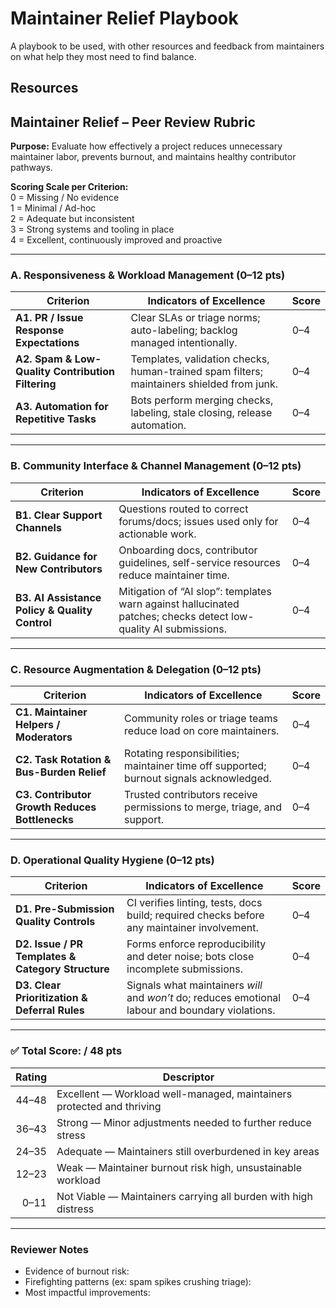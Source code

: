 # Maintainer Relief Playbook
A playbook to be used, with other resources and feedback from maintainers on what help they most need to find balance.

## Resources

## Maintainer Relief – Peer Review Rubric

**Purpose:** Evaluate how effectively a project reduces unnecessary maintainer labor, prevents burnout, and maintains healthy contributor pathways.

**Scoring Scale per Criterion:**  
0 = Missing / No evidence  
1 = Minimal / Ad-hoc  
2 = Adequate but inconsistent  
3 = Strong systems and tooling in place  
4 = Excellent, continuously improved and proactive

---

### A. Responsiveness & Workload Management (0–12 pts)

| Criterion | Indicators of Excellence | Score |
|---------|--------------------------|------|
| **A1. PR / Issue Response Expectations** | Clear SLAs or triage norms; auto-labeling; backlog managed intentionally. | 0–4 |
| **A2. Spam & Low-Quality Contribution Filtering** | Templates, validation checks, human-trained spam filters; maintainers shielded from junk. | 0–4 |
| **A3. Automation for Repetitive Tasks** | Bots perform merging checks, labeling, stale closing, release automation. | 0–4 |

---

### B. Community Interface & Channel Management (0–12 pts)

| Criterion | Indicators of Excellence | Score |
|---------|--------------------------|------|
| **B1. Clear Support Channels** | Questions routed to correct forums/docs; issues used only for actionable work. | 0–4 |
| **B2. Guidance for New Contributors** | Onboarding docs, contributor guidelines, self-service resources reduce maintainer time. | 0–4 |
| **B3. AI Assistance Policy & Quality Control** | Mitigation of “AI slop”: templates warn against hallucinated patches; checks detect low-quality AI submissions. | 0–4 |

---

### C. Resource Augmentation & Delegation (0–12 pts)

| Criterion | Indicators of Excellence | Score |
|---------|--------------------------|------|
| **C1. Maintainer Helpers / Moderators** | Community roles or triage teams reduce load on core maintainers. | 0–4 |
| **C2. Task Rotation & Bus-Burden Relief** | Rotating responsibilities; maintainer time off supported; burnout signals acknowledged. | 0–4 |
| **C3. Contributor Growth Reduces Bottlenecks** | Trusted contributors receive permissions to merge, triage, and support. | 0–4 |

---

### D. Operational Quality Hygiene (0–12 pts)

| Criterion | Indicators of Excellence | Score |
|---------|--------------------------|------|
| **D1. Pre-Submission Quality Controls** | CI verifies linting, tests, docs build; required checks before any maintainer involvement. | 0–4 |
| **D2. Issue / PR Templates & Category Structure** | Forms enforce reproducibility and deter noise; bots close incomplete submissions. | 0–4 |
| **D3. Clear Prioritization & Deferral Rules** | Signals what maintainers *will* and *won’t* do; reduces emotional labour and boundary violations. | 0–4 |

---

### ✅ Total Score: **/ 48 pts**

| Rating | Descriptor |
|------:|------------|
| 44–48 | Excellent — Workload well-managed, maintainers protected and thriving |
| 36–43 | Strong — Minor adjustments needed to further reduce stress |
| 24–35 | Adequate — Maintainers still overburdened in key areas |
| 12–23 | Weak — Maintainer burnout risk high, unsustainable workload |
| 0–11 | Not Viable — Maintainers carrying all burden with high distress |

---

### Reviewer Notes

- Evidence of burnout risk:  
- Firefighting patterns (ex: spam spikes crushing triage):  
- Most impactful improvements:  
